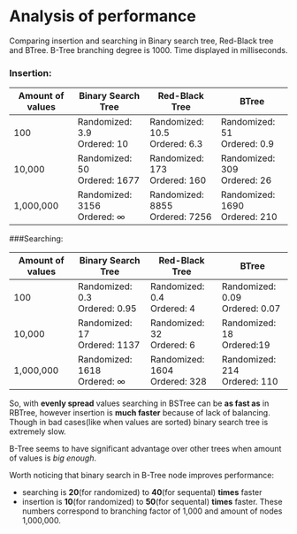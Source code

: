 # Analysis of performance
 
 Comparing insertion and searching in Binary search tree, Red-Black tree and BTree.
 B-Tree branching degree is 1000.
 Time displayed in milliseconds.
 
 ### Insertion:
 
 Amount of values  | Binary Search Tree | Red-Black Tree | BTree
| ------------- | ------------- | ------------- | ------------- |
| 100  | Randomized: 3.9 <br> Ordered: 10 <br> |  Randomized: 10.5 <br> Ordered: 6.3 <br> |  Randomized: 51 <br> Ordered: 0.9 <br>  |
| 10,000  |  Randomized: 50 <br> Ordered: 1677 <br> |  Randomized: 173 <br> Ordered: 160 <br> |  Randomized: 309 <br> Ordered: 26 <br> |
| 1,000,000  |  Randomized: 3156 <br> Ordered: ∞ <br>|  Randomized: 8855 <br> Ordered: 7256 <br> |  Randomized: 1690 <br> Ordered: 210 <br> |

 ###Searching:
 
 Amount of values  | Binary Search Tree | Red-Black Tree | BTree
| ------------- | ------------- | ------------- | ------------- |
| 100  | Randomized: 0.3 <br> Ordered: 0.95 <br> |  Randomized: 0.4 <br> Ordered: 4 <br>  |  Randomized: 0.09 <br> Ordered: 0.07 <br>  |
| 10,000  |  Randomized: 17 <br> Ordered: 1137 <br> |  Randomized: 32 <br> Ordered: 6 <br> |  Randomized: 18 <br> Ordered:19 <br> |
| 1,000,000  | Randomized: 1618 <br> Ordered: ∞  <br>|  Randomized: 1604 <br> Ordered: 328 <br> |  Randomized: 214 <br> Ordered: 110<br> |

So, with **evenly spread** values searching in BSTree can be **as fast as** in RBTree, however insertion is **much faster** because of lack of balancing.
Though in bad cases(like when values are sorted) binary search tree is extremely slow.

B-Tree seems to have significant advantage over other trees when amount of values is *big enough*.

Worth noticing that binary search in B-Tree node improves performance:
  * searching is **20**(for randomized) to **40**(for sequental) **times** faster
  * insertion is **10**(for randomized) to **50**(for sequental) **times** faster.
 These numbers correspond to branching factor of 1,000 and amount of nodes 1,000,000. 
